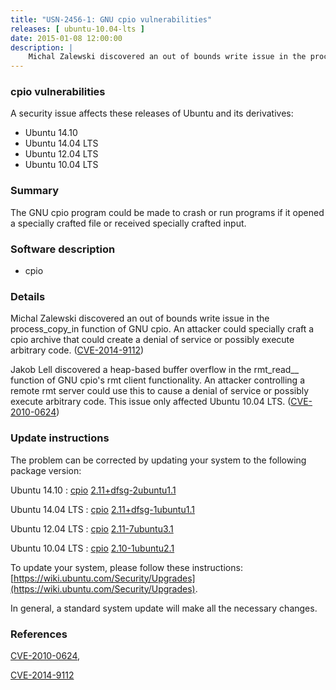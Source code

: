 ```yaml
---
title: "USN-2456-1: GNU cpio vulnerabilities"
releases: [ ubuntu-10.04-lts ]
date: 2015-01-08 12:00:00
description: |
    Michal Zalewski discovered an out of bounds write issue in the process_copy_in function of GNU cpio. An attacker could specially craft a cpio archive that could create a denial of service or possibly execute arbitrary code. ([CVE-2014-9112](http://people.ubuntu.com/~ubuntu-security/cve/CVE-2014-9112))
--- 
```

 
### cpio vulnerabilities

A security issue affects these releases of Ubuntu and its derivatives:

* Ubuntu 14.10
* Ubuntu 14.04 LTS
* Ubuntu 12.04 LTS
* Ubuntu 10.04 LTS

### Summary

The GNU cpio program could be made to crash or run programs if it opened a specially crafted file or received specially crafted input.

### Software description

* cpio 

### Details

Michal Zalewski discovered an out of bounds write issue in the process_copy_in function of GNU cpio. An attacker could specially craft a cpio archive that could create a denial of service or possibly execute arbitrary code. ([CVE-2014-9112](http://people.ubuntu.com/~ubuntu-security/cve/CVE-2014-9112))

Jakob Lell discovered a heap-based buffer overflow in the rmt_read__ function of GNU cpio&#39;s rmt client functionality. An attacker controlling a remote rmt server could use this to cause a denial of service or possibly execute arbitrary code. This issue only affected Ubuntu 10.04 LTS. ([CVE-2010-0624](http://people.ubuntu.com/~ubuntu-security/cve/CVE-2010-0624)) 

### Update instructions

The problem can be corrected by updating your system to the following package version:

Ubuntu 14.10
 : [cpio](https://launchpad.net/ubuntu/+source/cpio) <span> [2.11+dfsg-2ubuntu1.1](https://launchpad.net/ubuntu/+source/cpio/2.11+dfsg-2ubuntu1.1) </span> 

Ubuntu 14.04 LTS
 : [cpio](https://launchpad.net/ubuntu/+source/cpio) <span> [2.11+dfsg-1ubuntu1.1](https://launchpad.net/ubuntu/+source/cpio/2.11+dfsg-1ubuntu1.1) </span> 

Ubuntu 12.04 LTS
 : [cpio](https://launchpad.net/ubuntu/+source/cpio) <span> [2.11-7ubuntu3.1](https://launchpad.net/ubuntu/+source/cpio/2.11-7ubuntu3.1) </span> 

Ubuntu 10.04 LTS
 : [cpio](https://launchpad.net/ubuntu/+source/cpio) <span> [2.10-1ubuntu2.1](https://launchpad.net/ubuntu/+source/cpio/2.10-1ubuntu2.1) </span> 

To update your system, please follow these instructions: [https://wiki.ubuntu.com/Security/Upgrades](https://wiki.ubuntu.com/Security/Upgrades).

In general, a standard system update will make all the necessary changes. 

### References

 [CVE-2010-0624](http://people.ubuntu.com/~ubuntu-security/cve/CVE-2010-0624), 

 [CVE-2014-9112](http://people.ubuntu.com/~ubuntu-security/cve/CVE-2014-9112)
 
